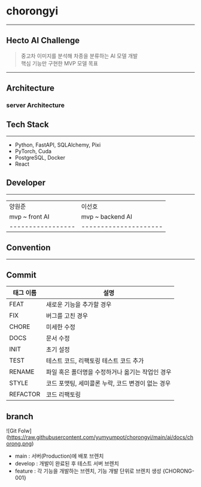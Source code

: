 # chorongyi 

---
## Hecto AI Challenge
>중고차 이미지를 분석해 차종을 분류하는 AI 모델 개발 </br>
>핵심 기능만 구현한 MVP 모델 목표

---
## Architecture
### server Architecture

[//]: # (<!-- 아키텍처 이미지 그려서 넣을 예정 -->)


## Tech Stack

---
- Python, FastAPI, SQLAlchemy, Pixi
- PyTorch, Cuda
- PostgreSQL, Docker
- React

## Developer

---

|                 |                     |
|-----------------|---------------------|
|      양원준       |       이선호         |
| mvp ~ front AI  |  mvp ~ backend AI  |
|-----------------|---------------------|

## Convention

---
## Commit

| 태그 이름  | 설명                            |
|-----------|-------------------------------|
| FEAT      | 새로운 기능을 추가할 경우                |
| FIX       | 버그를 고친 경우                     |
| CHORE     | 미세한 수정                        |
| DOCS      | 문서 수정                         |
| INIT      | 초기 설정                         |
| TEST      | 테스트 코드, 리팩토링 테스트 코드 추가        |
| RENAME    | 파일 혹은 폴더명을 수정하거나 옮기는 작업인 경우   |
| STYLE     | 코드 포맷팅, 세미콜론 누락, 코드 변경이 없는 경우 |
| REFACTOR  | 코드 리팩토링                       |

## branch

![Git Folw] (https://raw.githubusercontent.com/yumyumpot/chorongyi/main/ai/docs/chorong.png) </br>

- main : 서버(Production)에 배포 브렌치
- develop : 개발이 완료된 후 테스트 서버 브렌치
- feature : 각 기능을 개발하는 브렌치, 기능 개발 단위로 브렌치 생성 {CHORONG-001}
